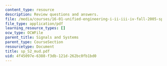 ```yaml
---
content_type: resource
description: Review questions and answers.
file: /media/courses/16-01-unified-engineering-i-ii-iii-iv-fall-2005-spring-2006/4f45097e6388f3db121d262bc0fb1bd0_sp_S2_mud.pdf
file_type: application/pdf
learning_resource_types: []
ocw_type: OCWFile
parent_title: Signals and Systems
parent_type: CourseSection
resourcetype: Document
title: sp_S2_mud.pdf
uid: 4f45097e-6388-f3db-121d-262bc0fb1bd0
---
```

